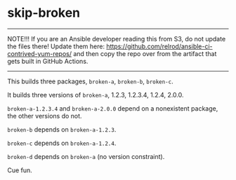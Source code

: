 # skip-broken

---

NOTE!!! If you are an Ansible developer reading this from S3, do not update
the files there! Update them here: https://github.com/relrod/ansible-ci-contrived-yum-repos/
and then copy the repo over from the artifact that gets built in GitHub Actions.

---

This builds three packages, `broken-a`, `broken-b`, `broken-c`.

It builds three versions of `broken-a`, 1.2.3, 1.2.3.4, 1.2.4, 2.0.0.

`broken-a-1.2.3.4` and `broken-a-2.0.0` depend on a nonexistent package, the other versions do not.

`broken-b` depends on `broken-a-1.2.3`.

`broken-c` depends on `broken-a-1.2.4`.

`broken-d` depends on `broken-a` (no version constraint).

Cue fun.
